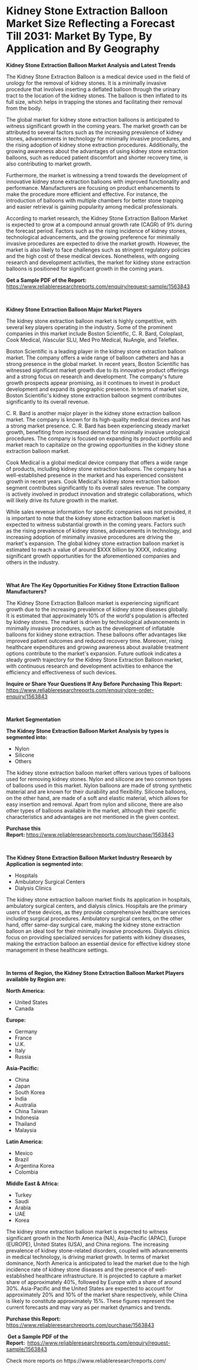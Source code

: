 <p><h1>Kidney Stone Extraction Balloon Market Size Reflecting a Forecast Till 2031: Market By Type, By Application and By Geography</h1></p><p><strong>Kidney Stone Extraction Balloon Market Analysis and Latest Trends</strong></p>
<p><p>The Kidney Stone Extraction Balloon is a medical device used in the field of urology for the removal of kidney stones. It is a minimally invasive procedure that involves inserting a deflated balloon through the urinary tract to the location of the kidney stones. The balloon is then inflated to its full size, which helps in trapping the stones and facilitating their removal from the body.</p><p>The global market for kidney stone extraction balloons is anticipated to witness significant growth in the coming years. The market growth can be attributed to several factors such as the increasing prevalence of kidney stones, advancements in technology for minimally invasive procedures, and the rising adoption of kidney stone extraction procedures. Additionally, the growing awareness about the advantages of using kidney stone extraction balloons, such as reduced patient discomfort and shorter recovery time, is also contributing to market growth.</p><p>Furthermore, the market is witnessing a trend towards the development of innovative kidney stone extraction balloons with improved functionality and performance. Manufacturers are focusing on product enhancements to make the procedure more efficient and effective. For instance, the introduction of balloons with multiple chambers for better stone trapping and easier retrieval is gaining popularity among medical professionals.</p><p>According to market research, the Kidney Stone Extraction Balloon Market is expected to grow at a compound annual growth rate (CAGR) of 9% during the forecast period. Factors such as the rising incidence of kidney stones, technological advancements, and the growing preference for minimally invasive procedures are expected to drive the market growth. However, the market is also likely to face challenges such as stringent regulatory policies and the high cost of these medical devices. Nonetheless, with ongoing research and development activities, the market for kidney stone extraction balloons is positioned for significant growth in the coming years.</p></p>
<p><strong>Get a Sample PDF of the Report:&nbsp;</strong> <a href="https://www.reliableresearchreports.com/enquiry/request-sample/1563843">https://www.reliableresearchreports.com/enquiry/request-sample/1563843</a></p>
<p>&nbsp;</p>
<p><strong>Kidney Stone Extraction Balloon Major Market Players</strong></p>
<p><p>The kidney stone extraction balloon market is highly competitive, with several key players operating in the industry. Some of the prominent companies in this market include Boston Scientific, C. R. Bard, Coloplast, Cook Medical, iVascular SLU, Med Pro Medical, NuAngle, and Teleflex. </p><p>Boston Scientific is a leading player in the kidney stone extraction balloon market. The company offers a wide range of balloon catheters and has a strong presence in the global market. In recent years, Boston Scientific has witnessed significant market growth due to its innovative product offerings and a strong focus on research and development. The company's future growth prospects appear promising, as it continues to invest in product development and expand its geographic presence. In terms of market size, Boston Scientific's kidney stone extraction balloon segment contributes significantly to its overall revenue.</p><p>C. R. Bard is another major player in the kidney stone extraction balloon market. The company is known for its high-quality medical devices and has a strong market presence. C. R. Bard has been experiencing steady market growth, benefiting from increased demand for minimally invasive urological procedures. The company is focused on expanding its product portfolio and market reach to capitalize on the growing opportunities in the kidney stone extraction balloon market.</p><p>Cook Medical is a global medical device company that offers a wide range of products, including kidney stone extraction balloons. The company has a well-established presence in the market and has experienced consistent growth in recent years. Cook Medical's kidney stone extraction balloon segment contributes significantly to its overall sales revenue. The company is actively involved in product innovation and strategic collaborations, which will likely drive its future growth in the market.</p><p>While sales revenue information for specific companies was not provided, it is important to note that the kidney stone extraction balloon market is expected to witness substantial growth in the coming years. Factors such as the rising prevalence of kidney stones, advancements in technology, and increasing adoption of minimally invasive procedures are driving the market's expansion. The global kidney stone extraction balloon market is estimated to reach a value of around $XXX billion by XXXX, indicating significant growth opportunities for the aforementioned companies and others in the industry.</p></p>
<p>&nbsp;</p>
<p><strong>What Are The Key Opportunities For Kidney Stone Extraction Balloon Manufacturers?</strong></p>
<p><p>The Kidney Stone Extraction Balloon market is experiencing significant growth due to the increasing prevalence of kidney stone diseases globally. It is estimated that approximately 10% of the world's population is affected by kidney stones. The market is driven by technological advancements in minimally invasive procedures, such as the development of inflatable balloons for kidney stone extraction. These balloons offer advantages like improved patient outcomes and reduced recovery time. Moreover, rising healthcare expenditures and growing awareness about available treatment options contribute to the market's expansion. Future outlook indicates a steady growth trajectory for the Kidney Stone Extraction Balloon market, with continuous research and development activities to enhance the efficiency and effectiveness of such devices.</p></p>
<p><strong>Inquire or Share Your Questions If Any Before Purchasing This Report:</strong> <a href="https://www.reliableresearchreports.com/enquiry/pre-order-enquiry/1563843">https://www.reliableresearchreports.com/enquiry/pre-order-enquiry/1563843</a></p>
<p>&nbsp;</p>
<p><strong>Market Segmentation</strong></p>
<p><strong>The Kidney Stone Extraction Balloon Market Analysis by types is segmented into:</strong></p>
<p><ul><li>Nylon</li><li>Silicone</li><li>Others</li></ul></p>
<p><p>The kidney stone extraction balloon market offers various types of balloons used for removing kidney stones. Nylon and silicone are two common types of balloons used in this market. Nylon balloons are made of strong synthetic material and are known for their durability and flexibility. Silicone balloons, on the other hand, are made of a soft and elastic material, which allows for easy insertion and removal. Apart from nylon and silicone, there are also other types of balloons available in the market, although their specific characteristics and advantages are not mentioned in the given context.</p></p>
<p><strong>Purchase this Report:&nbsp;</strong><a href="https://www.reliableresearchreports.com/purchase/1563843">https://www.reliableresearchreports.com/purchase/1563843</a></p>
<p>&nbsp;</p>
<p><strong>The Kidney Stone Extraction Balloon Market Industry Research by Application is segmented into:</strong></p>
<p><ul><li>Hospitals</li><li>Ambulatory Surgical Centers</li><li>Dialysis Clinics</li></ul></p>
<p><p>The kidney stone extraction balloon market finds its application in hospitals, ambulatory surgical centers, and dialysis clinics. Hospitals are the primary users of these devices, as they provide comprehensive healthcare services including surgical procedures. Ambulatory surgical centers, on the other hand, offer same-day surgical care, making the kidney stone extraction balloon an ideal tool for their minimally invasive procedures. Dialysis clinics focus on providing specialized services for patients with kidney diseases, making the extraction balloon an essential device for effective kidney stone management in these healthcare settings.</p></p>
<p>&nbsp;</p>
<p><strong>In terms of Region, the Kidney Stone Extraction Balloon Market Players available by Region are:</strong></p>
<p>
    <p> <strong> North America: </strong>
        <ul>
            <li>United States</li>
            <li>Canada</li>
        </ul>
        </p> 
    <p> <strong> Europe: </strong>
        <ul>
            <li>Germany</li>
            <li>France</li>
            <li>U.K.</li>
            <li>Italy</li>
            <li>Russia</li>
        </ul>
        </p> 
    <p> <strong> Asia-Pacific: </strong>
        <ul>
            <li>China</li>
            <li>Japan</li>
            <li>South Korea</li>
            <li>India</li>
            <li>Australia</li>
            <li>China Taiwan</li>
            <li>Indonesia</li>
            <li>Thailand</li>
            <li>Malaysia</li>
        </ul>
        </p> 
    <p> <strong> Latin America: </strong>
        <ul>
            <li>Mexico</li>
            <li>Brazil</li>
            <li>Argentina Korea</li>
            <li>Colombia</li>
        </ul>
        </p> 
    <p> <strong> Middle East & Africa: </strong>
        <ul>
            <li>Turkey</li>
            <li>Saudi</li>
            <li>Arabia</li>
            <li>UAE</li>
            <li>Korea</li>
        </ul>
    </p>
    </p>
<p><p>The kidney stone extraction balloon market is expected to witness significant growth in the North America (NA), Asia-Pacific (APAC), Europe (EUROPE), United States (USA), and China regions. The increasing prevalence of kidney stone-related disorders, coupled with advancements in medical technology, is driving market growth. In terms of market dominance, North America is anticipated to lead the market due to the high incidence rate of kidney stone diseases and the presence of well-established healthcare infrastructure. It is projected to capture a market share of approximately 40%, followed by Europe with a share of around 30%. Asia-Pacific and the United States are expected to account for approximately 20% and 10% of the market share respectively, while China is likely to constitute approximately 15%. These figures represent the current forecasts and may vary as per market dynamics and trends.</p></p>
<p><strong>Purchase this Report: </strong><a href="https://www.reliableresearchreports.com/purchase/1563843">https://www.reliableresearchreports.com/purchase/1563843</a></p>
<p>&nbsp;<strong>Get a Sample PDF of the Report:&nbsp;&nbsp;</strong><a href="https://www.reliableresearchreports.com/enquiry/request-sample/1563843">https://www.reliableresearchreports.com/enquiry/request-sample/1563843</a></p>
<p><strong></strong></p>
<p>Check more reports on https://www.reliableresearchreports.com/</p>